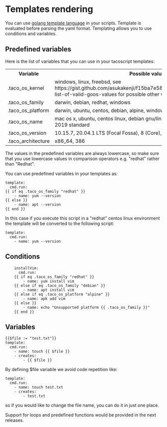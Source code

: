 # Templates rendering
You can use [golang template language](https://golang.org/pkg/text/template/) in your scripts. 
Template is evaluated before parsing the yaml format.
Templating allows you to use conditions and variables.

## Predefined variables
Here is the list of variables that you can use in your tacoscript templates:

<table>
    <tr>
    <th>Variable</th>
    <th>Possible values</th>
    </tr>
    <tr>
    <td>.taco_os_kernel</td>
    <td>windows, linux, freebsd, see https://gist.github.com/asukakenji/f15ba7e588ac42795f421b48b8aede63#a-list-of-valid-goos-values for possible other values
    </td>
    </tr>
    <tr>
    <td>.taco_os_family</td>
    <td>darwin, debian, redhat, windows
    </td>
    </tr>
    <tr>
    <td>.taco_os_platform</td>
    <td>darwin, ubuntu, centos, debian, alpine, windows</td>
    </tr>
    <tr>
    <td>.taco_os_name</td>
    <td>mac os x, ubuntu, centos linux, debian gnu/linux, alpine linux, windows server 2019 standard</td>
    </tr>
    <tr>
    <td>.taco_os_version</td>
    <td>10.15.7, 20.04.1 LTS (Focal Fossa), 8 (Core), 10 (buster), 10.0</td>
    </tr>
    <tr>
    <td>.taco_architecture</td>
    <td>x86_64, 386</td>
    </tr>
</table>

The values in the predefined variables are always lowercase, so make sure that you use lowercase values in comparison operators e.g. "redhat" rather than "Redhat".

You can use predefined variables in your templates as:

    template:
      cmd.run:
    {{ if eq .taco_os_family "redhat" }}
        - name: yum --version
    {{ else }}
        - name: apt --version
    {{ end }}

In this case if you execute this script in a "redhat" centos linux environment the template will be converted to the following script:

    template:
      cmd.run:
        - name: yum --version

## Conditions


        installVim:
          cmd.run:
        {{ if eq .taco_os_family "redhat" }}
            - name: yum install vim
        {{ else if eq .taco_os_family "debian" }}
            - name: apt install vim
        {{ else if eq .taco_os_platform "alpine" }}
            - name: apk add vim
        {{ else }}
            - name: echo "Unsupported platform {{ .taco_os_family }}"
        {{ end }}


## Variables

    {{$file := "test.txt"}}
    template:
      cmd.run:
        - name: touch {{ $file }}
        - creates:
            - {{ $file }}
            
By defining $file variable we avoid code repetition like:


    template:
      cmd.run:
        - name: touch test.txt
        - creates:
            - test.txt

so if you would like to change the file name, you can do it in just one place.


Support for loops and predefined functions would be provided in the next releases.

